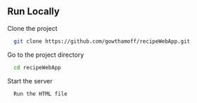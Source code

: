 
## Run Locally

Clone the project

```bash
  git clone https://github.com/gowthamoff/recipeWebApp.git
```

Go to the project directory

```bash
  cd recipeWebApp
```

Start the server

```bash
  Run the HTML file
```

